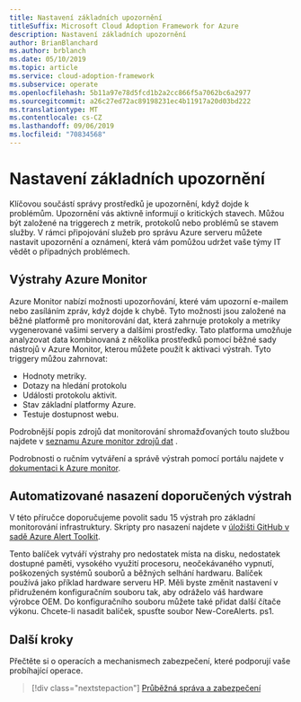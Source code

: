 ```yaml
---
title: Nastavení základních upozornění
titleSuffix: Microsoft Cloud Adoption Framework for Azure
description: Nastavení základních upozornění
author: BrianBlanchard
ms.author: brblanch
ms.date: 05/10/2019
ms.topic: article
ms.service: cloud-adoption-framework
ms.subservice: operate
ms.openlocfilehash: 5b11a97e78d5fcd1b2a2cc866f5a7062bc6a2977
ms.sourcegitcommit: a26c27ed72ac89198231ec4b11917a20d03bd222
ms.translationtype: MT
ms.contentlocale: cs-CZ
ms.lasthandoff: 09/06/2019
ms.locfileid: "70834568"
---
```

# <a name="set-up-basic-alerts"></a>Nastavení základních upozornění

Klíčovou součástí správy prostředků je upozornění, když dojde k problémům. Upozornění vás aktivně informují o kritických stavech. Můžou být založené na triggerech z metrik, protokolů nebo problémů se stavem služby. V rámci připojování služeb pro správu Azure serveru můžete nastavit upozornění a oznámení, která vám pomůžou udržet vaše týmy IT vědět o případných problémech.

## <a name="azure-monitor-alerts"></a>Výstrahy Azure Monitor

Azure Monitor nabízí [](https://docs.microsoft.com/azure/azure-monitor/platform/alerts-overview) možnosti upozorňování, které vám upozorní e-mailem nebo zasíláním zpráv, když dojde k chybě. Tyto možnosti jsou založené na běžné platformě pro monitorování dat, která zahrnuje protokoly a metriky vygenerované vašimi servery a dalšími prostředky. Tato platforma umožňuje analyzovat data kombinovaná z několika prostředků pomocí běžné sady nástrojů v Azure Monitor, kterou můžete použít k aktivaci výstrah. Tyto triggery můžou zahrnovat:

- Hodnoty metriky.
- Dotazy na hledání protokolu
- Události protokolu aktivit.
- Stav základní platformy Azure.
- Testuje dostupnost webu.

Podrobnější popis zdrojů dat monitorování shromažďovaných touto službou najdete v [seznamu Azure monitor zdrojů dat](https://docs.microsoft.com/azure/azure-monitor/platform/data-sources) .

Podrobnosti o ručním vytváření a správě výstrah pomocí portálu najdete v [dokumentaci k Azure monitor](https://docs.microsoft.com/azure/azure-monitor/platform/alerts-metric).

## <a name="automated-deployment-of-recommended-alerts"></a>Automatizované nasazení doporučených výstrah

V této příručce doporučujeme povolit sadu 15 výstrah pro základní monitorování infrastruktury. Skripty pro nasazení najdete v [úložišti GitHub v sadě Azure Alert Toolkit](https://github.com/Microsoft/manageability-toolkits).

Tento balíček vytváří výstrahy pro nedostatek místa na disku, nedostatek dostupné paměti, vysokého využití procesoru, neočekávaného vypnutí, poškozených systémů souborů a běžných selhání hardwaru. Balíček používá jako příklad hardware serveru HP. Měli byste změnit nastavení v přidruženém konfiguračním souboru tak, aby odráželo váš hardware výrobce OEM. Do konfiguračního souboru můžete také přidat další čítače výkonu. Chcete-li nasadit balíček, spusťte soubor New-CoreAlerts. ps1.

## <a name="next-steps"></a>Další kroky

Přečtěte si o operacích a mechanismech zabezpečení, které podporují vaše probíhající operace.

> [!div class="nextstepaction"]
> [Průběžná správa a zabezpečení](./ongoing-management-overview.md)

